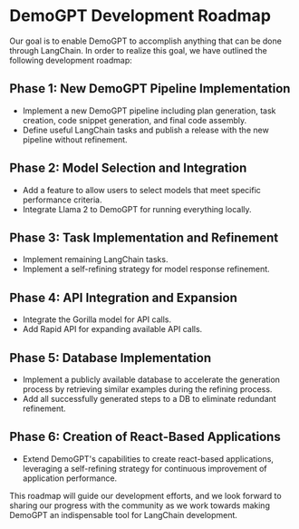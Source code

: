 # DemoGPT Development Roadmap

Our goal is to enable DemoGPT to accomplish anything that can be done through LangChain. In order to realize this goal, we have outlined the following development roadmap:

## Phase 1: New DemoGPT Pipeline Implementation

- Implement a new DemoGPT pipeline including plan generation, task creation, code snippet generation, and final code assembly.
- Define useful LangChain tasks and publish a release with the new pipeline without refinement.

## Phase 2: Model Selection and Integration

- Add a feature to allow users to select models that meet specific performance criteria.
- Integrate Llama 2 to DemoGPT for running everything locally.

## Phase 3: Task Implementation and Refinement

- Implement remaining LangChain tasks.
- Implement a self-refining strategy for model response refinement.

## Phase 4: API Integration and Expansion

- Integrate the Gorilla model for API calls.
- Add Rapid API for expanding available API calls.

## Phase 5: Database Implementation

- Implement a publicly available database to accelerate the generation process by retrieving similar examples during the refining process.
- Add all successfully generated steps to a DB to eliminate redundant refinement.

## Phase 6: Creation of React-Based Applications

- Extend DemoGPT's capabilities to create react-based applications, leveraging a self-refining strategy for continuous improvement of application performance.

This roadmap will guide our development efforts, and we look forward to sharing our progress with the community as we work towards making DemoGPT an indispensable tool for LangChain development.
